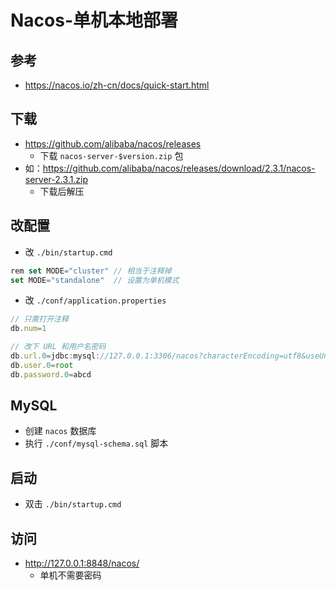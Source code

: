 # Nacos-单机本地部署

## 参考
- https://nacos.io/zh-cn/docs/quick-start.html


## 下载
- https://github.com/alibaba/nacos/releases
  - 下载 `nacos-server-$version.zip` 包
- 如：https://github.com/alibaba/nacos/releases/download/2.3.1/nacos-server-2.3.1.zip
  - 下载后解压


## 改配置
- 改 `./bin/startup.cmd`
```js
rem set MODE="cluster" // 相当于注释掉
set MODE="standalone"  // 设置为单机模式
```

- 改 `./conf/application.properties`
```js
// 只需打开注释
db.num=1

// 改下 URL 和用户名密码
db.url.0=jdbc:mysql://127.0.0.1:3306/nacos?characterEncoding=utf8&useUnicode=true&useSSL=false&serverTimezone=GMT%2B8
db.user.0=root
db.password.0=abcd
```


## MySQL
- 创建 `nacos` 数据库
- 执行 `./conf/mysql-schema.sql` 脚本


## 启动
- 双击 `./bin/startup.cmd`


## 访问
- http://127.0.0.1:8848/nacos/
  - 单机不需要密码